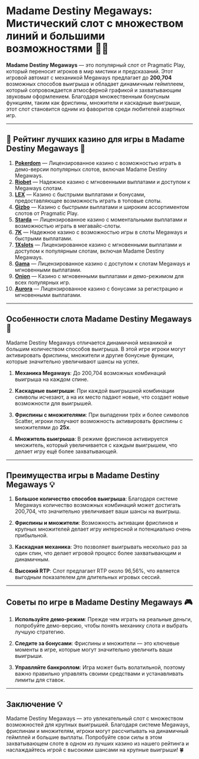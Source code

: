 # Madame Destiny Megaways: Мистический слот с множеством линий и большими возможностями 🎰🔮

**Madame Destiny Megaways** — это популярный слот от Pragmatic Play, который переносит игроков в мир мистики и предсказаний. Этот игровой автомат с механикой Megaways предлагает до **200,704** возможных способов выигрыша и обладает динамичным геймплеем, который сопровождается атмосферной графикой и захватывающим звуковым оформлением. Благодаря множественным бонусным функциям, таким как фриспины, множители и каскадные выигрыши, этот слот становится одним из фаворитов среди любителей азартных игр.

---

## 🎲 Рейтинг лучших казино для игры в Madame Destiny Megaways 🎲

1. **[Pokerdom](https://brandplay.link/4k77v2yx)** — Лицензированное казино с возможностью играть в демо-версии популярных слотов, включая Madame Destiny Megaways.
2. **[Riobet](https://brandplay.link/7xBLTPyj)** — Надежное казино с мгновенными выплатами и доступом к Megaways слотам.
3. **[LEX](https://brandplay.link/zW4hdDFV)** — Казино с быстрыми выплатами и бонусами, предоставляющее возможность играть в топовые слоты.
4. **[Gizbo](https://brandplay.link/bprXw4YV)** — Казино с быстрыми выплатами и широким ассортиментом слотов от Pragmatic Play.
5. **[Starda](https://brandplay.link/fB7xwRFL)** — Лицензированное казино с моментальными выплатами и возможностью играть в мегавайс-слоты.
6. **[7K](https://brandplay.link/BvQyFShp)** — Надежное казино с возможностью игры в слоты Megaways и быстрыми выплатами.
7. **[1Xslots](https://brandplay.link/hSB1khtr)** — Лицензированное казино с мгновенными выплатами и доступом к популярным слотам, включая Madame Destiny Megaways.
8. **[Gama](https://brandplay.link/j6NMKsDz)** — Лицензированное казино с доступом к слотам Megaways и мгновенными выплатами.
9. **[Onion](https://brandplay.link/zBGRVpQ9)** — Казино с мгновенными выплатами и демо-режимом для всех популярных игр.
10. **[Aurora](https://10trafic-stat2.com/click/668546556bcc6313411604bd/6766/13032/subaccount)** — Лицензированное казино с бонусами за регистрацию и мгновенными выплатами.

---

## Особенности слота Madame Destiny Megaways 🎯

Madame Destiny Megaways отличается динамичной механикой и большим количеством способов выигрыша. В этой игре игроки могут активировать фриспины, множители и другие бонусные функции, которые значительно увеличивают шансы на успех.

1. **Механика Megaways**: До 200,704 возможных комбинаций выигрыша на каждом спине.
   
2. **Каскадные выигрыши**: При каждой выигрышной комбинации символы исчезают, а на их место падают новые, что создает новые возможности для выигрышей.

3. **Фриспины с множителями**: При выпадении трёх и более символов Scatter, игроки получают возможность активировать фриспины с множителями до **25x**.

4. **Множитель выигрыша**: В режиме фриспинов активируется множитель, который увеличивается с каждым выигрышем, что делает игру ещё более захватывающей.

---

## Преимущества игры в Madame Destiny Megaways 💡

1. **Большое количество способов выигрыша**: Благодаря системе Megaways количество возможных комбинаций может достигать 200,704, что значительно увеличивает ваши шансы на выигрыш.
   
2. **Фриспины и множители**: Возможность активации фриспинов и крупных множителей делает игру интересной и потенциально очень прибыльной.

3. **Каскадная механика**: Это позволяет выигрывать несколько раз за один спин, что делает игровой процесс более захватывающим и динамичным.

4. **Высокий RTP**: Слот предлагает RTP около 96,56%, что является выгодным показателем для длительных игровых сессий.

---

## Советы по игре в Madame Destiny Megaways 🎮

1. **Используйте демо-режим**: Прежде чем играть на реальные деньги, попробуйте демо-версию, чтобы понять механику слота и выбрать лучшую стратегию.
   
2. **Следите за бонусами**: Фриспины и множители — это ключевые моменты в игре, которые могут значительно увеличить ваши выигрыши.

3. **Управляйте банкроллом**: Игра может быть волатильной, поэтому важно правильно управлять своими средствами и устанавливать лимиты для ставок.

---

## Заключение 💡

Madame Destiny Megaways — это увлекательный слот с множеством возможностей для крупных выигрышей. Благодаря системе Megaways, фриспинам и множителям, игроки могут рассчитывать на динамичный геймплей и большие выплаты. Попробуйте свои силы в этом захватывающем слоте в одном из лучших казино из нашего рейтинга и наслаждайтесь игрой с высокими шансами на крупные выигрыши! 🍀
